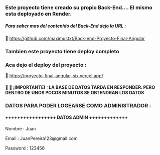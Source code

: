 <h3>Este proyecto tiene creado su propio Back-End.... El mismo esta deployado en Render.</h3>  

  <h5>Para saber mas del contenido del Back-End dejo la URL : </h5>

📌 https://github.com/maximustxt/Back-end-Proyecto-Final-Angular

<h3>Tambien este proyecto tiene deploy completo</h3>


<h3>Aca dejo el deploy del proyecto :</h3>

📌 https://proyecto-final-angular-six.vercel.app/


<h4>📢 📢 ¡IMPORTANTE! : LA BASE DE DATOS TARDA EN RESPONDER. PERO DENTRO DE UNOS POCOS MINUTOS SE OBTENDRAN LOS DATOS</h4> 


<h3>DATOS PARA PODER LOGEARSE COMO ADMINISTRADOR : </h3>

<h4>+++++++++++++++++ DATOS ADMIN +++++++++++++</h4>
<p>Nombre : Juan</p>
<p>Email : JuanPereira123@gmail.com</p>
<p>Password : 123456</p>



